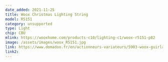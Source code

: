 ```yaml
---
date_added: 2021-11-25
title: Woox Christmas Lighting String
model: R5151
category: unsupported
type: Light
chip: CBU
mlink: https://wooxhome.com/products-c10/lighting-c1/woox-r5151-p82
image: /assets/images/woox_R5151.jpg
link: https://www.domadoo.fr/en/actionneurs-variateurs/5903-woox-guirlande-lumineuse-led-de-noel-interieur-wifi.html
link2: 
---
```

